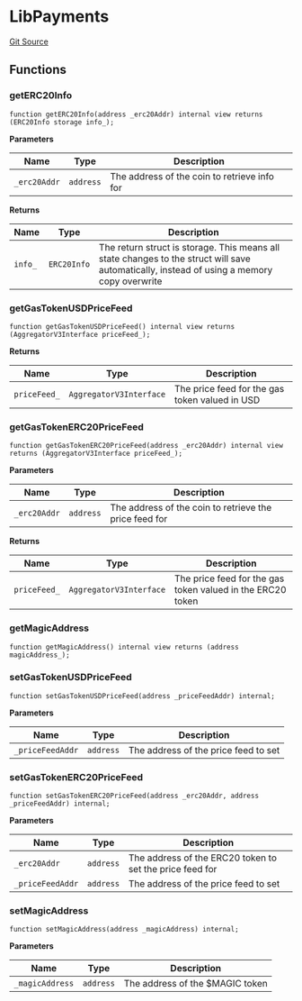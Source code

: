 # LibPayments
[Git Source](https://github.com/TreasureProject/spellcaster-facets/blob/35a5f7a33e5c726475104b88b7e2a468bb5aa2b7/src/libraries/LibPayments.sol)


## Functions
### getERC20Info


```solidity
function getERC20Info(address _erc20Addr) internal view returns (ERC20Info storage info_);
```
**Parameters**

|Name|Type|Description|
|----|----|-----------|
|`_erc20Addr`|`address`|The address of the coin to retrieve info for|

**Returns**

|Name|Type|Description|
|----|----|-----------|
|`info_`|`ERC20Info`|The return struct is storage. This means all state changes to the struct will save automatically, instead of using a memory copy overwrite|


### getGasTokenUSDPriceFeed


```solidity
function getGasTokenUSDPriceFeed() internal view returns (AggregatorV3Interface priceFeed_);
```
**Returns**

|Name|Type|Description|
|----|----|-----------|
|`priceFeed_`|`AggregatorV3Interface`|The price feed for the gas token valued in USD|


### getGasTokenERC20PriceFeed


```solidity
function getGasTokenERC20PriceFeed(address _erc20Addr) internal view returns (AggregatorV3Interface priceFeed_);
```
**Parameters**

|Name|Type|Description|
|----|----|-----------|
|`_erc20Addr`|`address`|The address of the coin to retrieve the price feed for|

**Returns**

|Name|Type|Description|
|----|----|-----------|
|`priceFeed_`|`AggregatorV3Interface`|The price feed for the gas token valued in the ERC20 token|


### getMagicAddress


```solidity
function getMagicAddress() internal view returns (address magicAddress_);
```

### setGasTokenUSDPriceFeed


```solidity
function setGasTokenUSDPriceFeed(address _priceFeedAddr) internal;
```
**Parameters**

|Name|Type|Description|
|----|----|-----------|
|`_priceFeedAddr`|`address`|The address of the price feed to set|


### setGasTokenERC20PriceFeed


```solidity
function setGasTokenERC20PriceFeed(address _erc20Addr, address _priceFeedAddr) internal;
```
**Parameters**

|Name|Type|Description|
|----|----|-----------|
|`_erc20Addr`|`address`|The address of the ERC20 token to set the price feed for|
|`_priceFeedAddr`|`address`|The address of the price feed to set|


### setMagicAddress


```solidity
function setMagicAddress(address _magicAddress) internal;
```
**Parameters**

|Name|Type|Description|
|----|----|-----------|
|`_magicAddress`|`address`|The address of the $MAGIC token|


